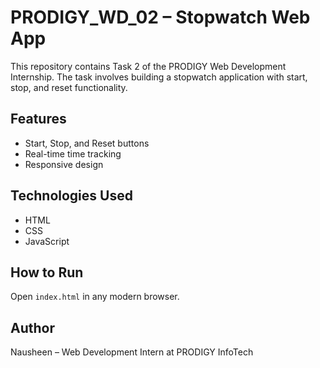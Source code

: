# PRODIGY_WD_02 – Stopwatch Web App

This repository contains Task 2 of the PRODIGY Web Development Internship. The task involves building a stopwatch application with start, stop, and reset functionality.

## Features
- Start, Stop, and Reset buttons
- Real-time time tracking
- Responsive design

## Technologies Used
- HTML
- CSS
- JavaScript

## How to Run
Open `index.html` in any modern browser.

## Author
Nausheen – Web Development Intern at PRODIGY InfoTech
